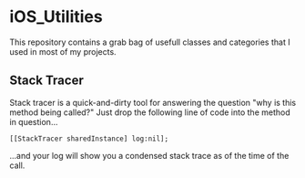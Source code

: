 # iOS_Utilities #


This repository contains a grab bag of usefull classes and categories that I used in most of my projects.


## Stack Tracer ##

Stack tracer is a quick-and-dirty tool for answering the question "why is this method being called?"  Just drop the following line of code into the method in question...

	[[StackTracer sharedInstance] log:nil];

...and your log will show you a condensed stack trace as of the time of the call.